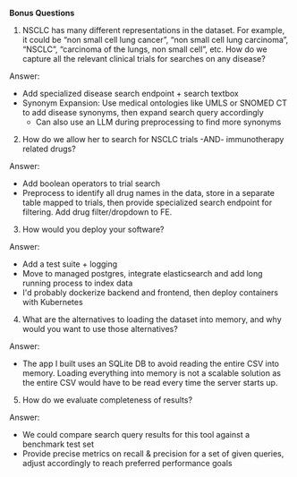 **Bonus Questions**

1. NSCLC has many different representations in the dataset. For example, it could be “non small cell lung cancer”, “non small cell lung carcinoma”, “NSCLC”, “carcinoma of the lungs, non small cell”, etc. How do we capture all the relevant clinical trials for searches on any disease?

Answer:
- Add specialized disease search endpoint + search textbox
- Synonym Expansion: Use medical ontologies like UMLS or SNOMED CT to add disease synonyms, then expand search query accordingly
    - Can also use an LLM during preprocessing to find more synonyms

2. How do we allow her to search for NSCLC trials -AND- immunotherapy related drugs?

Answer:
- Add boolean operators to trial search
- Preprocess to identify all drug names in the data, store in a separate table mapped to trials, then provide specialized search endpoint for filtering. Add drug filter/dropdown to FE.

3. How would you deploy your software?

Answer: 
- Add a test suite + logging
- Move to managed postgres, integrate elasticsearch and add long running process to index data
- I'd probably dockerize backend and frontend, then deploy containers with Kubernetes

4. What are the alternatives to loading the dataset into memory, and why would you want to use those alternatives?

Answer:
- The app I built uses an SQLite DB to avoid reading the entire CSV into memory. Loading everything into memory is not a scalable solution as the entire CSV would have to be read every time the server starts up.

5. How do we evaluate completeness of results?

Answer:
- We could compare search query results for this tool against a benchmark test set
- Provide precise metrics on recall & precision for a set of given queries, adjust accordingly to reach preferred performance goals